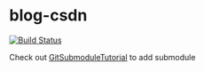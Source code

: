 # blog-csdn

[![Build Status](https://travis-ci.org/MoYummy/blog-csdn.svg?branch=master)](https://travis-ci.org/MoYummy/blog-csdn)

Check out [GitSubmoduleTutorial](https://git.wiki.kernel.org/index.php/GitSubmoduleTutorial) to add submodule